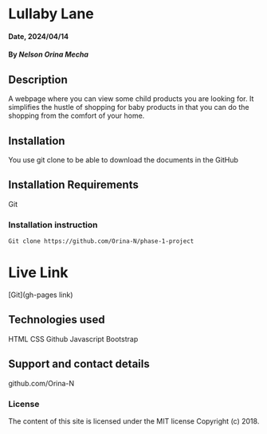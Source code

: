 # Lullaby Lane

#### Date, 2024/04/14

#### By *Nelson Orina Mecha*

## Description
A webpage where you can view some child products you are looking for. It simplifies the hustle of shopping for baby products in that you can 
do the shopping from the comfort of your home.

## Installation
You use git clone to be able to download the documents in the GitHub

## Installation Requirements
Git

### Installation instruction
```
Git clone https://github.com/Orina-N/phase-1-project

```

# Live Link
[Git](gh-pages link)

## Technologies used
HTML
CSS
Github
Javascript
Bootstrap

## Support and contact details
github.com/Orina-N

### License
The content of this site is licensed under the MIT license
Copyright (c) 2018.



















